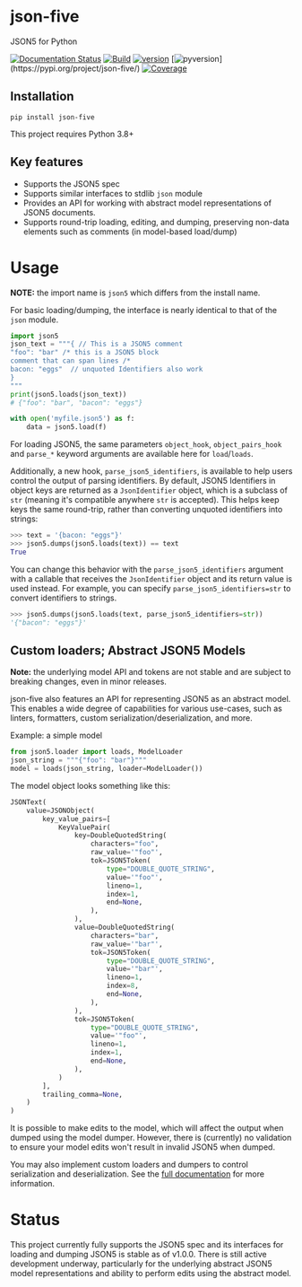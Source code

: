 # json-five

JSON5 for Python

[![Documentation Status](https://readthedocs.org/projects/json-five/badge/?version=latest)](https://json-five.readthedocs.io/en/latest/?badge=latest)
[![Build](https://github.com/spyoungtech/json-five/actions/workflows/unittests.yml/badge.svg)](https://github.com/spyoungtech/json-five/actions/workflows/unittests.yaml)
[![version](https://img.shields.io/pypi/v/json-five.svg?colorB=blue)](https://pypi.org/project/json-five/)
[![pyversion](https://img.shields.io/pypi/pyversions/json-five.svg?)](https://pypi.org/project/json-five/)
[![Coverage](https://coveralls.io/repos/github/spyoungtech/json-five/badge.svg?branch=main)](https://coveralls.io/github/spyoungtech/json-five?branch=main)

## Installation

```
pip install json-five
```

This project requires Python 3.8+


## Key features

- Supports the JSON5 spec
- Supports similar interfaces to stdlib `json` module
- Provides an API for working with abstract model representations of JSON5 documents.
- Supports round-trip loading, editing, and dumping, preserving non-data elements such as comments (in model-based load/dump)



# Usage

**NOTE:** the import name is `json5` which differs from the install name.


For basic loading/dumping, the interface is nearly identical to that of the `json` module.
```python
import json5
json_text = """{ // This is a JSON5 comment
"foo": "bar" /* this is a JSON5 block
comment that can span lines /*
bacon: "eggs"  // unquoted Identifiers also work
}
"""
print(json5.loads(json_text))
# {"foo": "bar", "bacon": "eggs"}

with open('myfile.json5') as f:
    data = json5.load(f)
```

For loading JSON5, the same parameters `object_hook`, `object_pairs_hook` and `parse_*` keyword arguments are available
here for `load`/`loads`.

Additionally, a new hook, `parse_json5_identifiers`, is available to help users control the
output of parsing identifiers. By default, JSON5 Identifiers in object keys are returned as a `JsonIdentifier` object,
which is a subclass of `str` (meaning it's compatible anywhere `str` is accepted).
This helps keep keys the same round-trip, rather than converting unquoted identifiers into
 strings:

```python
>>> text = '{bacon: "eggs"}'
>>> json5.dumps(json5.loads(text)) == text
True
```

You can change this behavior with the `parse_json5_identifiers` argument with a callable that receives the `JsonIdentifier` object
and its return value is used instead. For example, you can specify `parse_json5_identifiers=str` to convert identifiers
to strings.

```python
>>> json5.dumps(json5.loads(text, parse_json5_identifiers=str))
'{"bacon": "eggs"}'
```


## Custom loaders; Abstract JSON5 Models

**Note:** the underlying model API and tokens are not stable and are subject to breaking changes, even in minor releases.

json-five also features an API for representing JSON5 as an abstract model. This enables a wide degree of capabilities for
various use-cases, such as linters, formatters, custom serialization/deserialization, and more.


Example: a simple model

```python
from json5.loader import loads, ModelLoader
json_string = """{"foo": "bar"}"""
model = loads(json_string, loader=ModelLoader())
```
The model object looks something like this:
```python
JSONText(
    value=JSONObject(
        key_value_pairs=[
            KeyValuePair(
                key=DoubleQuotedString(
                    characters="foo",
                    raw_value='"foo"',
                    tok=JSON5Token(
                        type="DOUBLE_QUOTE_STRING",
                        value='"foo"',
                        lineno=1,
                        index=1,
                        end=None,
                    ),
                ),
                value=DoubleQuotedString(
                    characters="bar",
                    raw_value='"bar"',
                    tok=JSON5Token(
                        type="DOUBLE_QUOTE_STRING",
                        value='"bar"',
                        lineno=1,
                        index=8,
                        end=None,
                    ),
                ),
                tok=JSON5Token(
                    type="DOUBLE_QUOTE_STRING",
                    value='"foo"',
                    lineno=1,
                    index=1,
                    end=None,
                ),
            )
        ],
        trailing_comma=None,
    )
)
```


It is possible to make edits to the model, which will affect the output when dumped using the model dumper. However,
there is (currently) no validation to ensure your model edits won't result in invalid JSON5 when dumped.

You may also implement custom loaders and dumpers to control serialization and deserialization. See the [full documentation](https://json-five.readthedocs.io/en/latest/extending.html#custom-loaders-and-dumpers)
for more information.


# Status

This project currently fully supports the JSON5 spec and its interfaces for loading and dumping JSON5 is stable as of v1.0.0.
There is still active development underway, particularly for the underlying abstract JSON5 model representations and
ability to perform edits using the abstract model.
